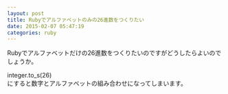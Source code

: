 ```yaml
---
layout: post
title: Rubyでアルファベットのみの26進数をつくりたい
date: 2015-02-07 05:47:19
categories: ruby
---
```

<p>Rubyでアルファベットだけの26進数をつくりたいのですがどうしたらよいのでしょうか。</p>

<p>integer.to_s(26)<br>
にすると数字とアルファベットの組み合わせになってしまいます。</p>

